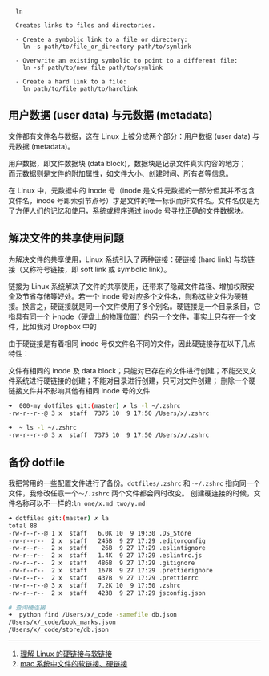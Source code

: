 ```linux
  ln

  Creates links to files and directories.

  - Create a symbolic link to a file or directory:
    ln -s path/to/file_or_directory path/to/symlink

  - Overwrite an existing symbolic to point to a different file:
    ln -sf path/to/new_file path/to/symlink

  - Create a hard link to a file:
    ln path/to/file path/to/hardlink
```

## 用户数据 (user data) 与元数据 (metadata)

文件都有文件名与数据，这在 Linux 上被分成两个部分：用户数据 (user data) 与元数据 (metadata)。

用户数据，即文件数据块 (data block)，数据块是记录文件真实内容的地方；  
而元数据则是文件的附加属性，如文件大小、创建时间、所有者等信息。

在 Linux 中，元数据中的 inode 号（inode 是文件元数据的一部分但其并不包含文件名，inode 号即索引节点号）才是文件的唯一标识而非文件名。文件名仅是为了方便人们的记忆和使用，系统或程序通过 inode 号寻找正确的文件数据块。

## 解决文件的共享使用问题

为解决文件的共享使用，Linux 系统引入了两种链接：硬链接 (hard link) 与软链接（又称符号链接，即 soft link 或 symbolic link）。

链接为 Linux 系统解决了文件的共享使用，还带来了隐藏文件路径、增加权限安全及节省存储等好处。若一个 inode 号对应多个文件名，则称这些文件为硬链接。换言之，硬链接就是同一个文件使用了多个别名。硬链接是一个目录条目，它指具有同一个 i-node（硬盘上的物理位置）的另一个文件，事实上只存在一个文件，比如我对 Dropbox 中的

由于硬链接是有着相同 inode 号仅文件名不同的文件，因此硬链接存在以下几点特性：

文件有相同的 inode 及 data block；只能对已存在的文件进行创建；不能交叉文件系统进行硬链接的创建；不能对目录进行创建，只可对文件创建；
删除一个硬链接文件并不影响其他有相同 inode 号的文件

```bash
➜  000-my_dotfiles git:(master) ✗ ls -l ~/.zshrc
-rw-r--r--@ 3 x  staff  7375 10  9 17:50 /Users/x/.zshrc

➜  ~ ls -l ~/.zshrc
-rw-r--r--@ 3 x  staff  7375 10  9 17:50 /Users/x/.zshrc
```

## 备份 dotfile

我把常用的一些配置文件进行了备份。`dotfiles/.zshrc` 和 `～/.zshrc` 指向同一个文件，我修改任意一个`～/.zshrc` 两个文件都会同时改变。
创建硬连接的时候，文件名称可以不一样的:`ln one/x.md two/y.md`

```bash
➜ dotfiles git:(master) ✗ la
total 88
-rw-r--r--@ 1 x  staff   6.0K 10  9 19:30 .DS_Store
-rw-r--r--  2 x  staff   245B  9 27 17:29 .editorconfig
-rw-r--r--  2 x  staff    26B  9 27 17:29 .eslintignore
-rw-r--r--  2 x  staff   1.4K  9 27 17:29 .eslintrc.js
-rw-r--r--  2 x  staff   486B  9 27 17:29 .gitignore
-rw-r--r--  2 x  staff   167B  9 27 17:29 .prettierignore
-rw-r--r--  2 x  staff   437B  9 27 17:29 .prettierrc
-rw-r--r--@ 3 x  staff   7.2K 10  9 17:50 .zshrc
-rw-r--r--  2 x  staff   423B  9 27 17:29 jsconfig.json

# 查询硬连接
➜  python find /Users/x/_code -samefile db.json
/Users/x/_code/book_marks.json
/Users/x/_code/store/db.json
```

---

1. [理解 Linux 的硬链接与软链接](https://www.ibm.com/developerworks/cn/linux/l-cn-hardandsymb-links/index.html)
2. [mac 系统中文件的软链接、硬链接](https://slarker.me/mac-file-link/)
